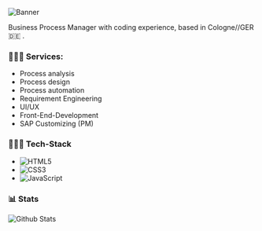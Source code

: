 ![Banner](https://i.ibb.co/829WTXQ/Marc-Becker.png)
   
Business Process Manager with coding experience, based in Cologne//GER 🇩🇪 .


### 👨🏼‍🔧  Services:

- Process analysis
- Process design
- Process automation
- Requirement Engineering
- UI/UX
- Front-End-Development
- SAP Customizing (PM)


### 👨🏼‍💻 Tech-Stack

- ![HTML5](https://img.shields.io/badge/-HTML5-E34F26?style=flat-square&logo=html5&logoColor=white)
- ![CSS3](https://img.shields.io/badge/-CSS3-1572B6?style=flat-square&logo=css3)
- ![JavaScript](https://img.shields.io/badge/-JavaScript-black?style=flat-square&logo=javascript)

### 📊 Stats


![Github Stats](https://github-readme-stats.vercel.app/api?username=edanum&count_private=true&show_icons=true&include_all_commits=true)
